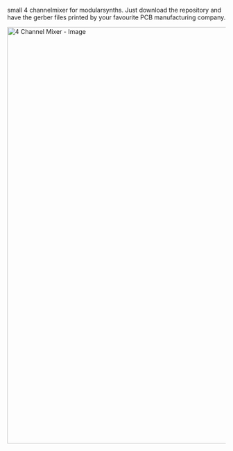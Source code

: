 small 4 channelmixer for modularsynths.  Just download the repository and have the gerber files printed by your favourite PCB manufacturing company.

<img width="1708" height="962" alt="4 Channel Mixer - Image" src="https://github.com/user-attachments/assets/293eb42f-172c-4be5-a5b0-aadf09cd2cba" />

